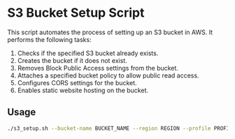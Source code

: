 # S3 Bucket Setup Script

This script automates the process of setting up an S3 bucket in AWS. It performs the following tasks:

1. Checks if the specified S3 bucket already exists.
2. Creates the bucket if it does not exist.
3. Removes Block Public Access settings from the bucket.
4. Attaches a specified bucket policy to allow public read access.
5. Configures CORS settings for the bucket.
6. Enables static website hosting on the bucket.

## Usage

```bash
./s3_setup.sh --bucket-name BUCKET_NAME --region REGION --profile PROFILE